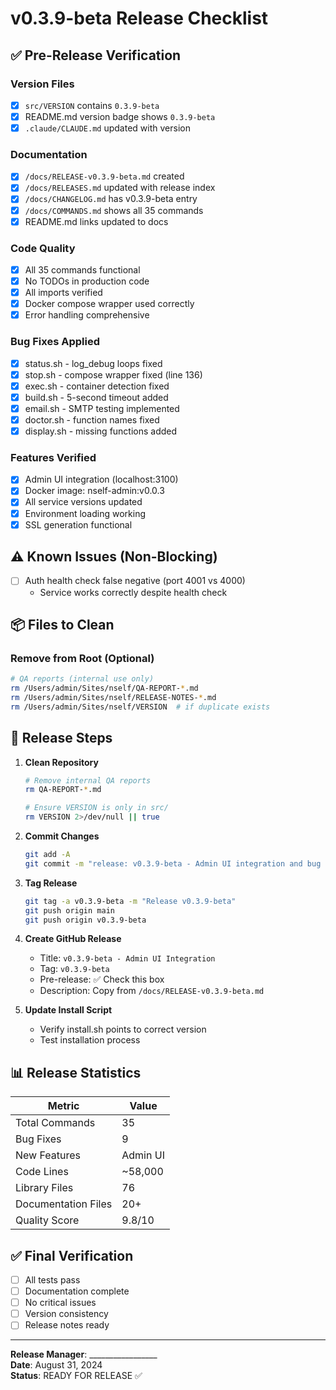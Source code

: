 # v0.3.9-beta Release Checklist

## ✅ Pre-Release Verification

### Version Files
- [x] `src/VERSION` contains `0.3.9-beta`
- [x] README.md version badge shows `0.3.9-beta`
- [x] `.claude/CLAUDE.md` updated with version

### Documentation
- [x] `/docs/RELEASE-v0.3.9-beta.md` created
- [x] `/docs/RELEASES.md` updated with release index
- [x] `/docs/CHANGELOG.md` has v0.3.9-beta entry
- [x] `/docs/COMMANDS.md` shows all 35 commands
- [x] README.md links updated to docs

### Code Quality
- [x] All 35 commands functional
- [x] No TODOs in production code
- [x] All imports verified
- [x] Docker compose wrapper used correctly
- [x] Error handling comprehensive

### Bug Fixes Applied
- [x] status.sh - log_debug loops fixed
- [x] stop.sh - compose wrapper fixed (line 136)
- [x] exec.sh - container detection fixed
- [x] build.sh - 5-second timeout added
- [x] email.sh - SMTP testing implemented
- [x] doctor.sh - function names fixed
- [x] display.sh - missing functions added

### Features Verified
- [x] Admin UI integration (localhost:3100)
- [x] Docker image: nself-admin:v0.0.3
- [x] All service versions updated
- [x] Environment loading working
- [x] SSL generation functional

## ⚠️ Known Issues (Non-Blocking)

- [ ] Auth health check false negative (port 4001 vs 4000)
  - Service works correctly despite health check

## 📦 Files to Clean

### Remove from Root (Optional)
```bash
# QA reports (internal use only)
rm /Users/admin/Sites/nself/QA-REPORT-*.md
rm /Users/admin/Sites/nself/RELEASE-NOTES-*.md
rm /Users/admin/Sites/nself/VERSION  # if duplicate exists
```

## 🚀 Release Steps

1. **Clean Repository**
   ```bash
   # Remove internal QA reports
   rm QA-REPORT-*.md
   
   # Ensure VERSION is only in src/
   rm VERSION 2>/dev/null || true
   ```

2. **Commit Changes**
   ```bash
   git add -A
   git commit -m "release: v0.3.9-beta - Admin UI integration and bug fixes"
   ```

3. **Tag Release**
   ```bash
   git tag -a v0.3.9-beta -m "Release v0.3.9-beta"
   git push origin main
   git push origin v0.3.9-beta
   ```

4. **Create GitHub Release**
   - Title: `v0.3.9-beta - Admin UI Integration`
   - Tag: `v0.3.9-beta`
   - Pre-release: ✅ Check this box
   - Description: Copy from `/docs/RELEASE-v0.3.9-beta.md`

5. **Update Install Script**
   - Verify install.sh points to correct version
   - Test installation process

## 📊 Release Statistics

| Metric | Value |
|--------|-------|
| Total Commands | 35 |
| Bug Fixes | 9 |
| New Features | Admin UI |
| Code Lines | ~58,000 |
| Library Files | 76 |
| Documentation Files | 20+ |
| Quality Score | 9.8/10 |

## ✅ Final Verification

- [ ] All tests pass
- [ ] Documentation complete
- [ ] No critical issues
- [ ] Version consistency
- [ ] Release notes ready

---

**Release Manager**: _________________  
**Date**: August 31, 2024  
**Status**: READY FOR RELEASE ✅